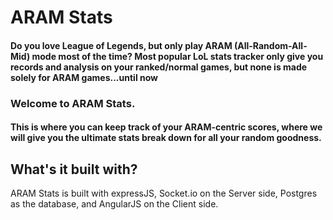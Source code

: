 # ARAM Stats
#### Do you love League of Legends, but only play ARAM (All-Random-All-Mid) mode most of the time? Most popular LoL stats tracker only give you records and analysis on your ranked/normal games, but none is made solely for ARAM games...until now

### Welcome to ARAM Stats.
#### This is where you can keep track of your ARAM-centric scores, where we will give you the ultimate stats break down for all your random goodness.

## What's it built with?
ARAM Stats is built with expressJS, Socket.io on the Server side, Postgres as the database, and AngularJS on the Client side.
